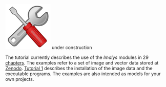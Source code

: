 ![tools](../images/tools.png) under construction

The tutorial currently describes the use of the *Imalys* modules in 29 [chapters](../tutorial/Index.md). The examples refer to a set of image and vector data stored at [Zenodo](). [Tutorial 1](../tutorial/1_Prepare.md) describes the installation of the image data and the executable programs. The examples are also intended as models for your own projects.
